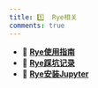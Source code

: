 ```yaml
---
title: 1️⃣  Rye相关
comments: true
---
```


<div class="grid cards" markdown>

- 🥎 [__Rye使用指南__](./A.md)
- 🧩 [__Rye踩坑记录__](./B.md)
- 🔫 [__Rye安装Jupyter__](./C.md)

</div>